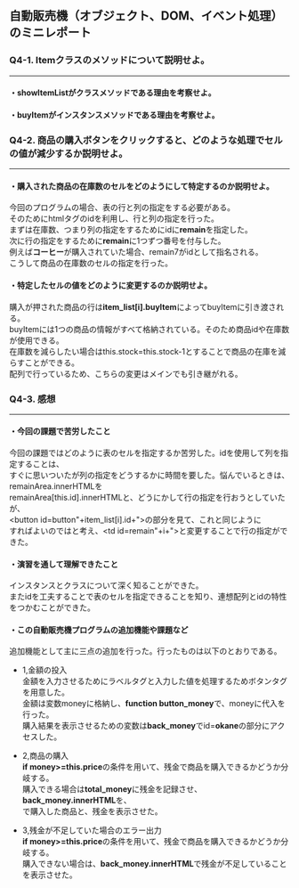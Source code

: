 ## 自動販売機（オブジェクト、DOM、イベント処理）のミニレポート
### Q4-1. Itemクラスのメソッドについて説明せよ。
---  
#### ・showItemListがクラスメソッドである理由を考察せよ。

#### ・buyItemがインスタンスメソッドである理由を考察せよ。

### Q4-2. 商品の購入ボタンをクリックすると、どのような処理でセルの値が減少するか説明せよ。
---  
#### ・購入された商品の在庫数のセルをどのようにして特定するのか説明せよ。  
今回のプログラムの場合、表の行と列の指定をする必要がある。  
そのためにhtmlタグのidを利用し、行と列の指定を行った。  
まずは在庫数、つまり列の指定をするためにidに**remain**を指定した。  
次に行の指定をするために**remain**に1つずつ番号を付与した。  
例えば**コーヒー**が購入されていた場合、remain7がidとして指名される。  
こうして商品の在庫数のセルの指定を行った。  
  
#### ・特定したセルの値をどのように変更するのか説明せよ。  
購入が押された商品の行は**item_list[i].buyItem**によってbuyItemに引き渡される。  
buyItemには1つの商品の情報がすべて格納されている。そのため商品idや在庫数が使用できる。    
在庫数を減らしたい場合はthis.stock=this.stock-1とすることで商品の在庫を減らすことができる。  
配列で行っているため、こちらの変更はメインでも引き継がれる。  
  
### Q4-3. 感想  
---
#### ・今回の課題で苦労したこと
今回の課題ではどのように表のセルを指定するか苦労した。idを使用して列を指定することは、  
すぐに思いついたが列の指定をどうするかに時間を要した。悩んでいるときは、remainArea.innerHTMLを  
remainArea[this.id].innerHTMLと、どうにかして行の指定を行おうとしていたが、    
<button id=button"+item_list[i].id+">の部分を見て、これと同じように  
すればよいのではと考え、<td id=remain"+i+">と変更することで行の指定ができた。  
#### ・演習を通して理解できたこと
インスタンスとクラスについて深く知ることができた。  
またidを工夫することで表のセルを指定できることを知り、連想配列とidの特性をつかむことができた。  
#### ・この自動販売機プログラムの追加機能や課題など
追加機能として主に三点の追加を行った。行ったものは以下のとおりである。  
* 1,金額の投入  
  金額を入力させるためにラベルタグと入力した値を処理するためボタンタグを用意した。  
  金額は変数moneyに格納し、**function button_money**で、moneyに代入を行った。  
  購入結果を表示させるための変数は**back_money**でid=**okane**の部分にアクセスした。  
    
* 2,商品の購入  
  **if money>=this.price**の条件を用いて、残金で商品を購入できるかどうか分岐する。  
  購入できる場合は**total_money**に残金を記録させ、**back_money.innerHTML**を、  
  で購入した商品と、残金を表示させた。  
* 3,残金が不足していた場合のエラー出力  
  **if money>=this.price**の条件を用いて、残金で商品を購入できるかどうか分岐する。  
  購入できない場合は、**back_money.innerHTML**で残金が不足していることを表示させた。

